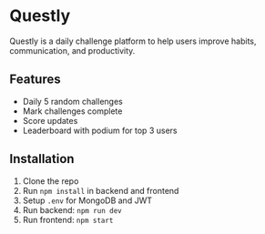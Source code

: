 # Questly

Questly is a daily challenge platform to help users improve habits, communication, and productivity.

## Features
- Daily 5 random challenges
- Mark challenges complete
- Score updates
- Leaderboard with podium for top 3 users

## Installation
1. Clone the repo
2. Run `npm install` in backend and frontend
3. Setup `.env` for MongoDB and JWT
4. Run backend: `npm run dev`
5. Run frontend: `npm start`
